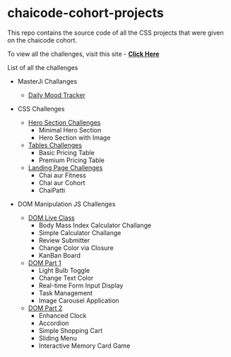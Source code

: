 # chaicode-cohort-projects

This repo contains the source code of all the CSS projects that were given on the chaicode cohort.

To view all the challenges, visit this site - [**Click Here**](https://manjeetsingh-02.github.io/chaicode-cohort-projects/)

List of all the challenges

- MasterJi Challanges

  - [Daily Mood Tracker](https://github.com/ManjeetSingh-02/masterji-daily-mood-tracker)

- CSS Challenges

  - [Hero Section Challenges](./CSS/Hero/)
    - Minimal Hero Section
    - Hero Section with Image
  - [Tables Challenges](./CSS/Tables/)
    - Basic Pricing Table
    - Premium Pricing Table
  - [Landing Page Challenges](./CSS/Landing-Page/)
    - Chai aur Fitness
    - Chai aur Cohort
    - ChaiPatti

- DOM Manipulation JS Challenges

  - [DOM Live Class](./JS/)
    - Body Mass Index Calculator Challange
    - Simple Calculator Challange
    - Review Submitter
    - Change Color via Closure
    - KanBan Board
  - [DOM Part 1](./JS/)
    - Light Bulb Toggle
    - Change Text Color
    - Real-time Form Input Display
    - Task Management
    - Image Carousel Application
  - [DOM Part 2](./JS/)
    - Enhanced Clock
    - Accordion
    - Simple Shopping Cart
    - Sliding Menu
    - Interactive Memory Card Game
